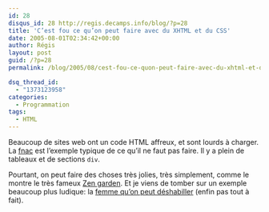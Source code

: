 ```yaml
---
id: 28
disqus_id: 28 http://regis.decamps.info/blog/?p=28
title: 'C’est fou ce qu’on peut faire avec du XHTML et du CSS'
date: 2005-08-01T02:34:42+00:00
author: Régis
layout: post
guid: /?p=28
permalink: /blog/2005/08/cest-fou-ce-quon-peut-faire-avec-du-xhtml-et-du-css/

dsq_thread_id:
  - "1373123958"
categories:
  - Programmation
tags:
  - HTML
---
```

Beaucoup de sites web ont un code HTML affreux, et sont lourds à charger. La [fnac](http://www.fnac.com) est l’exemple typique de ce qu’il ne faut pas faire. Il y a plein de tableaux et de sections `div`.

Pourtant, on peut faire des choses très jolies, très simplement, comme le montre le très fameux [Zen garden](http://www.csszengarden.com/). Et je viens de tomber sur un exemple beaucoup plus ludique: la [femme qu’on peut déshabiller](http://www.biocandy.dk/test.php) (enfin pas tout à fait).
